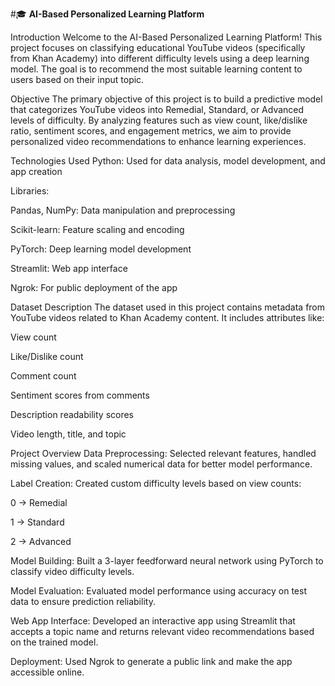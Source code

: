 #🎓 **AI-Based Personalized Learning Platform**

Introduction
Welcome to the AI-Based Personalized Learning Platform! This project focuses on classifying educational YouTube videos (specifically from Khan Academy) into different difficulty levels using a deep learning model. The goal is to recommend the most suitable learning content to users based on their input topic.

Objective
The primary objective of this project is to build a predictive model that categorizes YouTube videos into Remedial, Standard, or Advanced levels of difficulty. By analyzing features such as view count, like/dislike ratio, sentiment scores, and engagement metrics, we aim to provide personalized video recommendations to enhance learning experiences.

Technologies Used
Python: Used for data analysis, model development, and app creation

Libraries:

Pandas, NumPy: Data manipulation and preprocessing

Scikit-learn: Feature scaling and encoding

PyTorch: Deep learning model development

Streamlit: Web app interface

Ngrok: For public deployment of the app

Dataset Description
The dataset used in this project contains metadata from YouTube videos related to Khan Academy content. It includes attributes like:

View count

Like/Dislike count

Comment count

Sentiment scores from comments

Description readability scores

Video length, title, and topic

Project Overview
Data Preprocessing:
Selected relevant features, handled missing values, and scaled numerical data for better model performance.

Label Creation:
Created custom difficulty levels based on view counts:

0 → Remedial

1 → Standard

2 → Advanced

Model Building:
Built a 3-layer feedforward neural network using PyTorch to classify video difficulty levels.

Model Evaluation:
Evaluated model performance using accuracy on test data to ensure prediction reliability.

Web App Interface:
Developed an interactive app using Streamlit that accepts a topic name and returns relevant video recommendations based on the trained model.

Deployment:
Used Ngrok to generate a public link and make the app accessible online.
